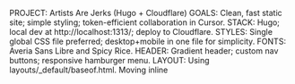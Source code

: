 PROJECT: Artists Are Jerks (Hugo + Cloudflare)
GOALS: Clean, fast static site; simple styling; token-efficient collaboration in Cursor.
STACK: Hugo; local dev at http://localhost:1313/; deploy to Cloudflare.
STYLES: Single global CSS file preferred; desktop+mobile in one file for simplicity.
FONTS: Averia Sans Libre and Spicy Rice.
HEADER: Gradient header; custom nav buttons; responsive hamburger menu.
LAYOUT: Using layouts/_default/baseof.html. Moving inline <style> into external CSS.
PREFERENCES: American English; incremental diffs; avoid “whole-repo” edits.
PREVIEW: Use `hugo server -D --disableFastRender --bind 127.0.0.1 --baseURL http://localhost:1313/` and point Cursor Preview to http://localhost:1313/.